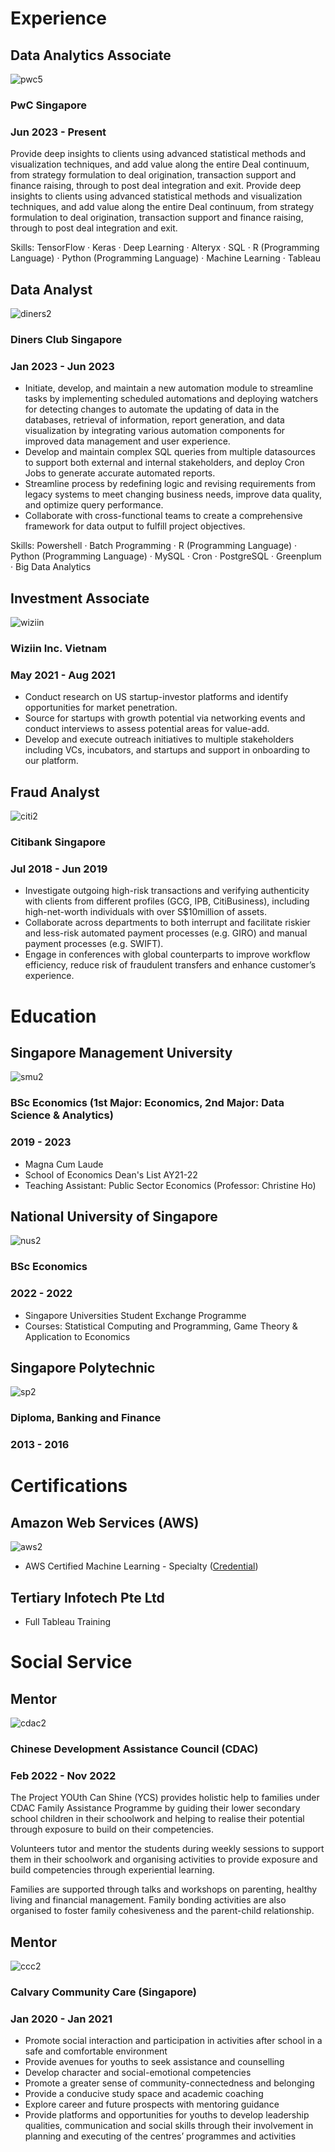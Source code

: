 # Experience
## Data Analytics Associate
![pwc5](https://github.com/wenlong96/portfolio/assets/119576694/55a266fa-1902-42d0-a770-a62ad2444563)
### PwC Singapore
### Jun 2023 - Present

Provide deep insights to clients using advanced statistical methods and visualization techniques, and add value along the entire Deal continuum, from strategy formulation to deal origination, transaction support and finance raising, through to post deal integration and exit. Provide deep insights to clients using advanced statistical methods and visualization techniques, and add value along the entire Deal continuum, from strategy formulation to deal origination, transaction support and finance raising, through to post deal integration and exit.

Skills: TensorFlow · Keras · Deep Learning · Alteryx · SQL · R (Programming Language) · Python (Programming Language) · Machine Learning · Tableau

## Data Analyst
![diners2](https://github.com/wenlong96/portfolio/assets/119576694/96418cc1-b7f2-4f24-be3e-bf68b35ed09e)
### Diners Club Singapore
### Jan 2023 - Jun 2023

- Initiate, develop, and maintain a new automation module to streamline tasks by implementing scheduled automations and deploying watchers for detecting changes to automate the updating of data in the databases, retrieval of information, report generation, and data visualization by integrating various automation components for improved data management and user experience.
- Develop and maintain complex SQL queries from multiple datasources to support both external and internal stakeholders, and deploy Cron Jobs to generate accurate automated reports.
- Streamline process by redefining logic and revising requirements from legacy systems to meet changing business needs, improve data quality, and optimize query performance.
- Collaborate with cross-functional teams to create a comprehensive framework for data output to fulfill project objectives.

Skills: Powershell · Batch Programming · R (Programming Language) · Python (Programming Language) · MySQL · Cron · PostgreSQL · Greenplum · Big Data Analytics

## Investment Associate
![wiziin](https://github.com/wenlong96/portfolio/assets/119576694/e40012fa-8662-44a9-a76c-8e616d73e409)
### Wiziin Inc. Vietnam
### May 2021 - Aug 2021

- Conduct research on US startup-investor platforms and identify opportunities for market penetration.
- Source for startups with growth potential via networking events and conduct interviews to assess potential areas for value-add.
- Develop and execute outreach initiatives to multiple stakeholders including VCs, incubators, and startups and support in onboarding to our platform.

## Fraud Analyst
![citi2](https://github.com/wenlong96/portfolio/assets/119576694/055a5175-1d4b-49d1-84c3-38a5fb8d72bf)
### Citibank Singapore
### Jul 2018 - Jun 2019

- Investigate outgoing high-risk transactions and verifying authenticity with clients from different profiles (GCG, IPB, CitiBusiness), including high-net-worth individuals with over S$10million of assets.
- Collaborate across departments to both interrupt and facilitate riskier and less-risk automated payment processes (e.g. GIRO) and manual payment processes (e.g. SWIFT).
- Engage in conferences with global counterparts to improve workflow efficiency, reduce risk of fraudulent transfers and enhance customer’s experience.


# Education
## Singapore Management University
![smu2](https://github.com/wenlong96/portfolio/assets/119576694/cc6e6a71-9dde-489a-80cb-ce78b91a33d3)
### BSc Economics (1st Major: Economics, 2nd Major: Data Science & Analytics)
### 2019 - 2023
- Magna Cum Laude
- School of Economics Dean's List AY21-22
- Teaching Assistant: Public Sector Economics (Professor: Christine Ho)

## National University of Singapore
![nus2](https://github.com/wenlong96/portfolio/assets/119576694/1413b4ea-6dd3-4d9a-9246-bf65a59c2101)
### BSc Economics
### 2022 - 2022
- Singapore Universities Student Exchange Programme
- Courses: Statistical Computing and Programming, Game Theory & Application to Economics

## Singapore Polytechnic
![sp2](https://github.com/wenlong96/portfolio/assets/119576694/87989476-d8e9-4c0c-8fec-2346ffd5337c)
### Diploma, Banking and Finance
### 2013 - 2016


# Certifications
## Amazon Web Services (AWS)
![aws2](https://github.com/wenlong96/portfolio/assets/119576694/8be31be0-4ebc-4709-a9c3-9f06658b3c7e)
- AWS Certified Machine Learning - Specialty ([Credential](https://www.credly.com/badges/7b01b2f1-4470-48e7-a1bb-5d2f92196fea/public_url))

## Tertiary Infotech Pte Ltd
- Full Tableau Training


# Social Service

## Mentor
![cdac2](https://github.com/wenlong96/portfolio/assets/119576694/f808babf-1506-40f9-87df-e57c875c2ddd)
### Chinese Development Assistance Council (CDAC)
### Feb 2022 - Nov 2022

The Project YOUth Can Shine (YCS) provides holistic help to families under CDAC Family Assistance Programme by guiding their lower secondary school children in their schoolwork and helping to realise their potential through exposure to build on their competencies.

Volunteers tutor and mentor the students during weekly sessions to support them in their schoolwork and organising activities to provide exposure and build competencies through experiential learning.

Families are supported through talks and workshops on parenting, healthy living and financial management. Family bonding activities are also organised to foster family cohesiveness and the parent-child relationship.

## Mentor
![ccc2](https://github.com/wenlong96/portfolio/assets/119576694/2208f1c0-dd61-44ff-ad58-d55821f7d3e5)
### Calvary Community Care (Singapore)
### Jan 2020 - Jan 2021

- Promote social interaction and participation in activities after school in a safe and comfortable environment
- Provide avenues for youths to seek assistance and counselling
- Develop character and social-emotional competencies
- Promote a greater sense of community-connectedness and belonging
- Provide a conducive study space and academic coaching
- Explore career and future prospects with mentoring guidance
- Provide platforms and opportunities for youths to develop leadership qualities, communication and social skills through their involvement in planning and executing of the centres’ programmes and activities
